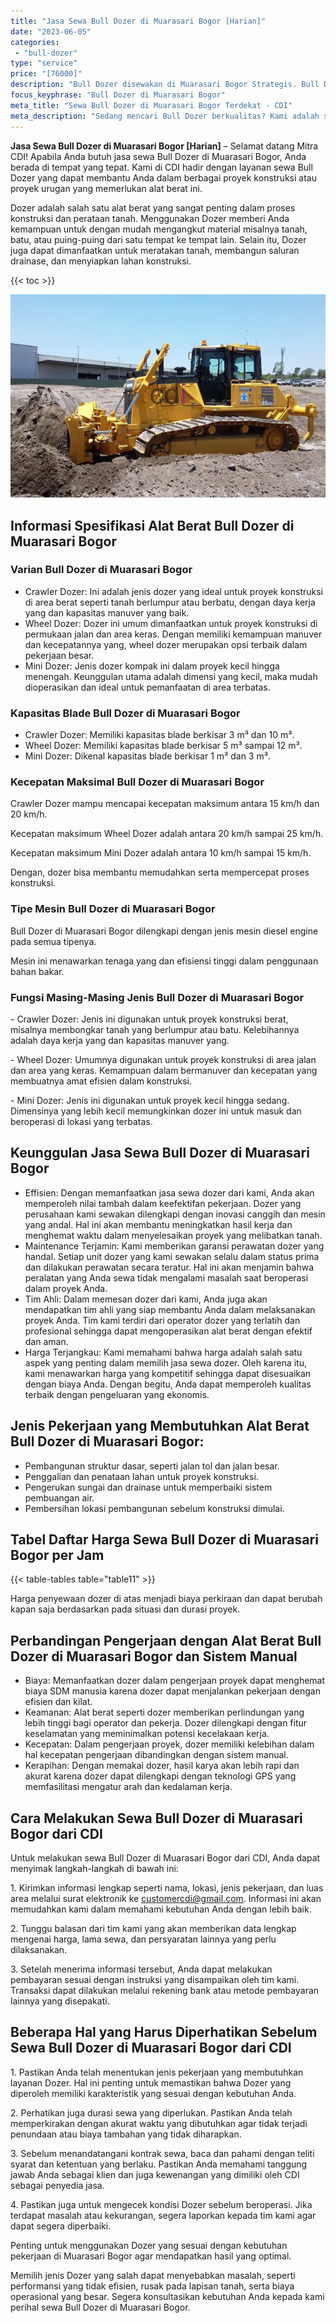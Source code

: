 ```yaml
---
title: "Jasa Sewa Bull Dozer di Muarasari Bogor [Harian]"
date: "2023-06-05"
categories:
 - "bull-dozer"
type: "service"
price: "[76000]"
description: "Bull Dozer disewakan di Muarasari Bogor Strategis. Bull Dozer ini menjadi solusi utama dalam proyek pembangunan sebagai peralatan konstruksi berkualitas tinggi dan andal. Hubungi kami untuk informasi lebih detail."
focus_keyphrase: "Bull Dozer di Muarasari Bogor"
meta_title: "Sewa Bull Dozer di Muarasari Bogor Terdekat - CDI"
meta_description: "Sedang mencari Bull Dozer berkualitas? Kami adalah solusi tepat dengan harga kompetitif. Dapatkan penawaran sekarang."
---
```


**Jasa Sewa Bull Dozer di Muarasari Bogor [Harian]** – Selamat datang Mitra CDI! Apabila Anda butuh jasa sewa Bull Dozer di Muarasari Bogor, Anda berada di tempat yang tepat. Kami di CDI hadir dengan layanan sewa Bull Dozer yang dapat membantu Anda dalam berbagai proyek konstruksi atau proyek urugan yang memerlukan alat berat ini.

Dozer adalah salah satu alat berat yang sangat penting dalam proses konstruksi dan perataan tanah. Menggunakan Dozer memberi Anda kemampuan untuk dengan mudah mengangkut material misalnya tanah, batu, atau puing-puing dari satu tempat ke tempat lain. Selain itu, Dozer juga dapat dimanfaatkan untuk meratakan tanah, membangun saluran drainase, dan menyiapkan lahan konstruksi.

{{< toc >}}

![Jasa Sewa Bull Dozer di Muarasari Bogor [Harian]](/images/bull-dozer/bull-dozer-22.jpg)

## Informasi Spesifikasi Alat Berat Bull Dozer di Muarasari Bogor

### Varian Bull Dozer di Muarasari Bogor

*   Crawler Dozer: Ini adalah jenis dozer yang ideal untuk proyek konstruksi di area berat seperti tanah berlumpur atau berbatu, dengan daya kerja yang dan kapasitas manuver yang baik.
*   Wheel Dozer: Dozer ini umum dimanfaatkan untuk proyek konstruksi di permukaan jalan dan area keras. Dengan memiliki kemampuan manuver dan kecepatannya yang, wheel dozer merupakan opsi terbaik dalam pekerjaan besar.
*   Mini Dozer: Jenis dozer kompak ini dalam proyek kecil hingga menengah. Keunggulan utama adalah dimensi yang kecil, maka mudah dioperasikan dan ideal untuk pemanfaatan di area terbatas.

### Kapasitas Blade Bull Dozer di Muarasari Bogor

*   Crawler Dozer: Memiliki kapasitas blade berkisar 3 m³ dan 10 m³.
*   Wheel Dozer: Memiliki kapasitas blade berkisar 5 m³ sampai 12 m³.
*   Mini Dozer: Dikenal kapasitas blade berkisar 1 m³ dan 3 m³.

### Kecepatan Maksimal Bull Dozer di Muarasari Bogor

Crawler Dozer mampu mencapai kecepatan maksimum antara 15 km/h dan 20 km/h.

Kecepatan maksimum Wheel Dozer adalah antara 20 km/h sampai 25 km/h.

Kecepatan maksimum Mini Dozer adalah antara 10 km/h sampai 15 km/h.

Dengan, dozer bisa membantu memudahkan serta mempercepat proses konstruksi.

### Tipe Mesin Bull Dozer di Muarasari Bogor

Bull Dozer di Muarasari Bogor dilengkapi dengan jenis mesin diesel engine pada semua tipenya.

Mesin ini menawarkan tenaga yang dan efisiensi tinggi dalam penggunaan bahan bakar.

### Fungsi Masing-Masing Jenis Bull Dozer di Muarasari Bogor

\- Crawler Dozer: Jenis ini digunakan untuk proyek konstruksi berat, misalnya membongkar tanah yang berlumpur atau batu. Kelebihannya adalah daya kerja yang dan kapasitas manuver yang.

\- Wheel Dozer: Umumnya digunakan untuk proyek konstruksi di area jalan dan area yang keras. Kemampuan dalam bermanuver dan kecepatan yang membuatnya amat efisien dalam konstruksi.

\- Mini Dozer: Jenis ini digunakan untuk proyek kecil hingga sedang. Dimensinya yang lebih kecil memungkinkan dozer ini untuk masuk dan beroperasi di lokasi yang terbatas.

## Keunggulan Jasa Sewa Bull Dozer di Muarasari Bogor

*   Effisien: Dengan memanfaatkan jasa sewa dozer dari kami, Anda akan memperoleh nilai tambah dalam keefektifan pekerjaan. Dozer yang perusahaan kami sewakan dilengkapi dengan inovasi canggih dan mesin yang andal. Hal ini akan membantu meningkatkan hasil kerja dan menghemat waktu dalam menyelesaikan proyek yang melibatkan tanah.
*   Maintenance Terjamin: Kami memberikan garansi perawatan dozer yang handal. Setiap unit dozer yang kami sewakan selalu dalam status prima dan dilakukan perawatan secara teratur. Hal ini akan menjamin bahwa peralatan yang Anda sewa tidak mengalami masalah saat beroperasi dalam proyek Anda.
*   Tim Ahli: Dalam memesan dozer dari kami, Anda juga akan mendapatkan tim ahli yang siap membantu Anda dalam melaksanakan proyek Anda. Tim kami terdiri dari operator dozer yang terlatih dan profesional sehingga dapat mengoperasikan alat berat dengan efektif dan aman.
*   Harga Terjangkau: Kami memahami bahwa harga adalah salah satu aspek yang penting dalam memilih jasa sewa dozer. Oleh karena itu, kami menawarkan harga yang kompetitif sehingga dapat disesuaikan dengan biaya Anda. Dengan begitu, Anda dapat memperoleh kualitas terbaik dengan pengeluaran yang ekonomis.

## Jenis Pekerjaan yang Membutuhkan Alat Berat Bull Dozer di Muarasari Bogor:

*   Pembangunan struktur dasar, seperti jalan tol dan jalan besar.
*   Penggalian dan penataan lahan untuk proyek konstruksi.
*   Pengerukan sungai dan drainase untuk memperbaiki sistem pembuangan air.
*   Pembersihan lokasi pembangunan sebelum konstruksi dimulai.

## Tabel Daftar Harga Sewa Bull Dozer di Muarasari Bogor per Jam

{{< table-tables table="table11" >}}

Harga penyewaan dozer di atas menjadi biaya perkiraan dan dapat berubah kapan saja berdasarkan pada situasi dan durasi proyek.

## Perbandingan Pengerjaan dengan Alat Berat Bull Dozer di Muarasari Bogor dan Sistem Manual

*   Biaya: Memanfaatkan dozer dalam pengerjaan proyek dapat menghemat biaya SDM manusia karena dozer dapat menjalankan pekerjaan dengan efisien dan kilat.
*   Keamanan: Alat berat seperti dozer memberikan perlindungan yang lebih tinggi bagi operator dan pekerja. Dozer dilengkapi dengan fitur keselamatan yang meminimalkan potensi kecelakaan kerja.
*   Kecepatan: Dalam pengerjaan proyek, dozer memiliki kelebihan dalam hal kecepatan pengerjaan dibandingkan dengan sistem manual.
*   Kerapihan: Dengan memakai dozer, hasil karya akan lebih rapi dan akurat karena dozer dapat dilengkapi dengan teknologi GPS yang memfasilitasi mengatur arah dan kedalaman kerja.

## Cara Melakukan Sewa Bull Dozer di Muarasari Bogor dari CDI

Untuk melakukan sewa Bull Dozer di Muarasari Bogor dari CDI, Anda dapat menyimak langkah-langkah di bawah ini:

1\.  Kirimkan informasi lengkap seperti nama, lokasi, jenis pekerjaan, dan luas area melalui surat elektronik ke customercdi@gmail.com. Informasi ini akan memudahkan kami dalam memahami kebutuhan Anda dengan lebih baik.

2\.  Tunggu balasan dari tim kami yang akan memberikan data lengkap mengenai harga, lama sewa, dan persyaratan lainnya yang perlu dilaksanakan.

3\.  Setelah menerima informasi tersebut, Anda dapat melakukan pembayaran sesuai dengan instruksi yang disampaikan oleh tim kami. Transaksi dapat dilakukan melalui rekening bank atau metode pembayaran lainnya yang disepakati.

## Beberapa Hal yang Harus Diperhatikan Sebelum Sewa Bull Dozer di Muarasari Bogor dari CDI

1\.  Pastikan Anda telah menentukan jenis pekerjaan yang membutuhkan layanan Dozer. Hal ini penting untuk memastikan bahwa Dozer yang diperoleh memiliki karakteristik yang sesuai dengan kebutuhan Anda.

2\.  Perhatikan juga durasi sewa yang diperlukan. Pastikan Anda telah memperkirakan dengan akurat waktu yang dibutuhkan agar tidak terjadi penundaan atau biaya tambahan yang tidak diharapkan.

3\.  Sebelum menandatangani kontrak sewa, baca dan pahami dengan teliti syarat dan ketentuan yang berlaku. Pastikan Anda memahami tanggung jawab Anda sebagai klien dan juga kewenangan yang dimiliki oleh CDI sebagai penyedia jasa.

4\.  Pastikan juga untuk mengecek kondisi Dozer sebelum beroperasi. Jika terdapat masalah atau kekurangan, segera laporkan kepada tim kami agar dapat segera diperbaiki.

Penting untuk menggunakan Dozer yang sesuai dengan kebutuhan pekerjaan di Muarasari Bogor agar mendapatkan hasil yang optimal.

Memilih jenis Dozer yang salah dapat menyebabkan masalah, seperti performansi yang tidak efisien, rusak pada lapisan tanah, serta biaya operasional yang besar. Segera konsultasikan kebutuhan Anda kepada kami perihal sewa Bull Dozer di Muarasari Bogor.